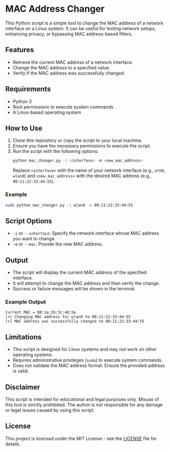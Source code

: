# MAC Address Changer

This Python script is a simple tool to change the MAC address of a network interface on a Linux system. It can be useful for testing network setups, enhancing privacy, or bypassing MAC address-based filters.

## Features
- Retrieve the current MAC address of a network interface.
- Change the MAC address to a specified value.
- Verify if the MAC address was successfully changed.

## Requirements
- Python 3
- Root permissions to execute system commands
- A Linux-based operating system

## How to Use
1. Clone this repository or copy the script to your local machine.
2. Ensure you have the necessary permissions to execute the script.  
3. Run the script with the following options:
   ```bash
   python mac_changer.py -i <interface> -m <new_mac_address>
   ```
   Replace `<interface>` with the name of your network interface (e.g., `eth0`, `wlan0`) and `<new_mac_address>` with the desired MAC address (e.g., `00:11:22:33:44:55`).

### Example
```bash
sudo python mac_changer.py -i wlan0 -m 00:11:22:33:44:55
```

## Script Options
- `-i` or `--interface`: Specify the network interface whose MAC address you want to change.
- `-m` or `--mac`: Provide the new MAC address.

## Output
- The script will display the current MAC address of the specified interface.
- It will attempt to change the MAC address and then verify the change.
- Success or failure messages will be shown in the terminal.

### Example Output
```plaintext
Current MAC = 00:1a:2b:3c:4d:5e
[+] Changing MAC address for wlan0 to 00:11:22:33:44:55
[+] MAC address was successfully changed to 00:11:22:33:44:55
```

## Limitations
- This script is designed for Linux systems and may not work on other operating systems.
- Requires administrative privileges (`sudo`) to execute system commands.
- Does not validate the MAC address format. Ensure the provided address is valid.

## Disclaimer
This script is intended for educational and legal purposes only. Misuse of this tool is strictly prohibited. The author is not responsible for any damage or legal issues caused by using this script.

## License
This project is licensed under the MIT License - see the [LICENSE](LICENSE) file for details.

